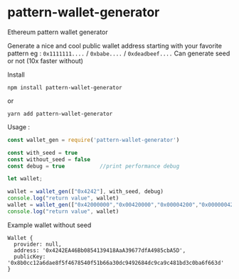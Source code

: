# pattern-wallet-generator

Ethereum pattern wallet generator

Generate a nice and cool public wallet address starting with your favorite pattern 
eg : ```0x1111111....``` / ```0xbabe....``` / ```0xdeadbeef....```
Can generate seed or not (10x faster without)

Install 

```
npm install pattern-wallet-generator
```
or 

```
yarn add pattern-wallet-generator
```

Usage : 

```js
const wallet_gen = require('pattern-wallet-generator')

const with_seed = true
const without_seed = false
const debug = true           //print performance debug 

let wallet;

wallet = wallet_gen(["0x4242"], with_seed, debug)
console.log("return value", wallet)
wallet = wallet_gen(["0x42000000","0x00420000","0x00004200","0x00000042"], without_seed, debug)
console.log("return value", wallet)

```

Example wallet without seed
```
Wallet {
  provider: null,
  address: '0x4242EA46Bb0854139418AaA39677dfA4985cbA5D',
  publicKey: '0x8b0cc12a6dae8f5f4678540f51b66a30dc9492684dc9ca9c481bd3c0ba6f663d'
}
```
